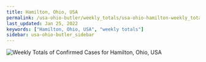 ```yaml
---
title: Hamilton, Ohio, USA
permalink: /usa-ohio-butler/weekly_totals/usa-ohio-hamilton-weekly_totals.html
last_updated: Jan 25, 2022
keywords: ["Hamilton, Ohio, USA", "weekly totals"]
sidebar: usa-ohio-butler_sidebar
---
```


![Weekly Totals of Confirmed Cases for Hamilton, Ohio, USA](/covid_tracker/images/graphs/usa-ohio-hamilton-weekly_totals_graph.png)
